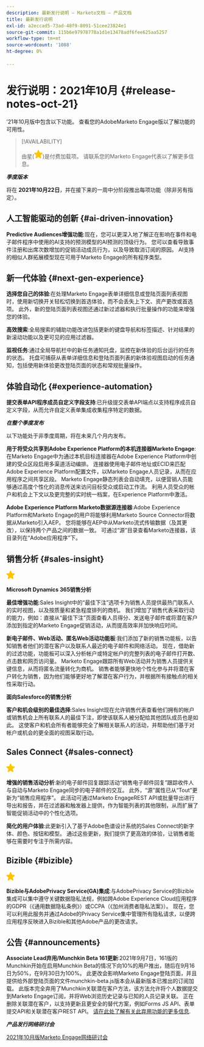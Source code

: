 ```yaml
---
description: 最新发行说明 — Marketo文档 — 产品文档
title: 最新发行说明
exl-id: a2eccad5-73ad-48f9-8091-51cee23824e1
source-git-commit: 115b6e97978778a1d1e13478adf6fee625aa5257
workflow-type: tm+mt
source-wordcount: '1088'
ht-degree: 0%

---
```


# 发行说明：2021年10月 {#release-notes-oct-21}

’21年10月版中包含以下功能。 查看您的AdobeMarketo Engage版以了解功能的可用性。

>[!AVAILABILITY]
>
>由星(![](assets/yellow-star.png))是付费加载项。 请联系您的Marketo Engage代表以了解更多信息。

**_季度版本_**

将在 **2021年10月22日**，并在接下来的一周中分阶段推出每项功能（除非另有指定）。

## 人工智能驱动的创新 {#ai-driven-innovation}

**Predictive Audiences增强功能**:现在，您可以更深入地了解正在影响在事件和电子邮件程序中使用的AI支持的预测模型的AI预测的顶级行为。 您可以查看导致事件注册和出席次数增加的促销活动成员行为，以及导致取消订阅的原因。 AI支持的相似人群拓展模型现在可用于Marketo Engage的所有程序类型。

## 新一代体验 {#next-gen-experience}

**选择您自己的体验**:在处理Marketo Engage表单详细信息或登陆页面列表视图时，使用新切换开关轻松切换到首选体验，而不会丢失上下文、资产更改或首选项。 此外，新的登陆页面列表视图还通过新过滤器和执行批量操作的功能来增强您的体验。

**高效搜索**:全局搜索的辅助功能改进包括更新的键盘导航和标签描述、针对结果的新滚动功能以及更可见的应用过滤器。

**监视任务**:通过全局导航栏中的新任务通知托盘，监控在新体验的后台运行的任务的状态。 托盘可捕获从表单详细信息和登陆页面列表的新体验视图启动的任务通知，包括使用新体验更改登陆页面的状态和常规批量操作。

## 体验自动化 {#experience-automation}

**提交表单API程序成员自定义字段支持**:已升级提交表单API端点以支持程序成员自定义字段，从而允许自定义表单集成收集程序特定的数据。

**_在整个季度发布_**

以下功能处于非季度周期，将在未来几个月内发布。

**用于将受众共享到Adobe Experience Platform的本机连接器Marketo Engage**:在Marketo Engage中为通过本机目标连接器在Adobe Experience Platform中创建的受众区段启用多渠道活动编排。 连接器使用电子邮件地址或ECID来匹配Adobe Experience Platform配置文件，以Marketo Engage人员记录，从而在应用程序之间共享区段。 Marketo Engage静态列表会自动填充，以便营销人员能够通过高度个性化的消息传送来访问目标受众或启动工作流。 利用人员受众的帐户和机会上下文以及更完整的实时统一档案，在Experience Platform中激活。

**Adobe Experience Platform Marketo数据源连接器**:Adobe Experience Platform和Marketo Engage的用户将能够利用Marketo Source Connector将数据从Marketo引入AEP。 您将能够在AEP中从Marketo流式传输数据（及其更改），以保持两个产品之间的数据一致。 可通过“源”目录查看Marketo连接器，该目录列在“Adobe应用程序”下。

## 销售分析 {#sales-insight}

![（星号）](assets/yellow-star.png)

**Microsoft Dynamics 365销售分析**

**最佳增强功能**:Sales Insight中的“最佳下注”选项卡为销售人员提供最热门联系人的实时视图，以及按质量和紧急程度排列的商机。 我们增加了销售代表采取行动的能力，例如：直接从“最佳下注”页面查看人员得分、发送电子邮件或将潜在客户添加到指定的Marketo Engage促销活动，从而提高效率并加快响应时间。

**新电子邮件、Web活动、匿名Web活动功能板**:我们添加了新的销售功能板，以告知销售者他们的潜在客户以及联系人最近的电子邮件和网络活动。 现在，借助新的过滤功能，功能板可以深入分析帐户或特定帐户的完整列表的电子邮件打开数、点击数和网页访问量。 Marketo Engage跟踪所有Web活动并为销售人员提供关键信息，从而将匿名流量转化为商机。 销售者能够更快地个性化参与并将潜在客户转化为销售，因为他们能够更好地了解潜在客户行为，并根据所有接触点的相关性采取行动。

**面向Salesforce的销售分析**

**客户和机会级别的最佳选择**:Sales Insight现在允许销售代表查看他们拥有的帐户或销售机会上所有联系人的最佳下注，即使该联系人被分配给其他团队成员也是如此。 这使客户和机会所有者能够完全了解相关联系人的活动，并帮助他们基于对帐户或机会的更全面的视图采取行动。

## Sales Connect {#sales-connect}

![（星号）](assets/yellow-star.png)

**增强的销售活动分析**:新的电子邮件回复跟踪活动“销售电子邮件回复”跟踪收件人与自动与Marketo Engage同步的电子邮件的交互。 此外，“源”属性已从“Tout”更新为“销售应用程序”。 此活动可通过Marketo EngageREST API或批量导出进行导出和报告，并在过滤器和触发器上提供，作为智能列表的其他限制，从而扩展了智能促销活动中的个性化选项。

**简化的用户体验**:此更新引入了基于Adobe色谱设计系统的Sales Connect的新字体、颜色、按钮和模型。 通过这些更新，我们提供了更高效的体验，让销售者能够在需要时专注于所需内容。

## Bizible {#bizible}

![](assets/yellow-star.png)

**Bizible与AdobePrivacy Service(GA)集成**:与AdobePrivacy Service的Bizible集成可以集中遵守关键数据隐私法规，例如跨Adobe Experience Cloud应用程序的GDPR（《通用数据隐私条例》）或CCPA（《加州消费者隐私法案》）。 现在，您可以利用此服务并通过Adobe的Privacy Service集中管理所有隐私请求，以便跨应用程序反映进入Bizible和其他Adobe产品的更改请求。

## 公告 {#announcements}

**Associate Lead弃用/Munchkin Beta 161更新**:2021年9月7日，161版的Munchkin开始在启用Munchkin Beta的情况下向10%的用户推出，随后在9月16日为50%，在9月30日为100%。 此更改会影响Marketo Engage登陆页面，并且提供给外部登陆页面的文件munchkin-beta.js版本会从最新版本已推出的订阅加载。 此版本完全弃用了Munchkin关联潜在客户方法，该方法允许将个人数据提交到Marketo Engage订阅，并将Web浏览历史记录与已知的人员记录关联。 正在删除关联潜在客户，以支持更新且更安全的替代方案，例如Forms JS API、表单提交API和关联潜在客户REST API。 [请在此处了解有关此弃用功能的更多信息](https://developers.marketo.com/blog/deprecation-of-munchkin-associate-lead-method/).

**_产品发行网络研讨会_**

[2021年10月版Marketo Engage网络研讨会](https://engage.marketo.com/October_Release_Webinar_On-Demand.html)
